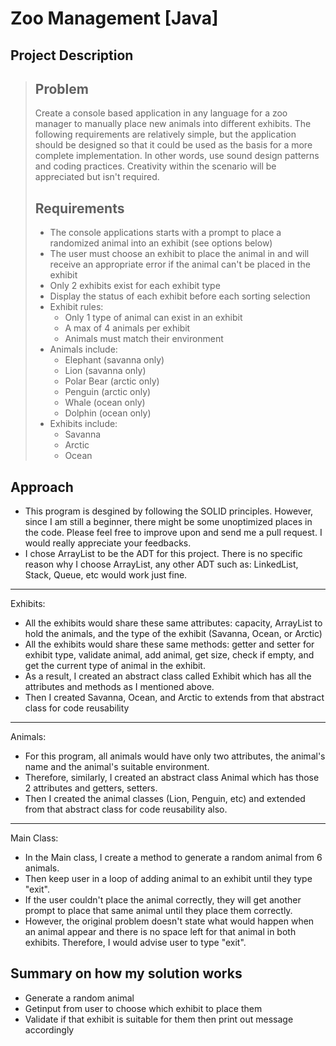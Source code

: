 # Zoo Management [Java]

## Project Description

>Problem
>----------
>Create a console based application in any language for a zoo manager to manually place new animals into different exhibits. The following requirements are relatively simple, but the application should be designed so that it could be used as the basis for a more complete implementation. In other words, use sound design patterns and coding practices. Creativity within the scenario will be appreciated but isn't required.
>
>Requirements
>----------
>- The console applications starts with a prompt to place a randomized animal into an exhibit (see options below)
>- The user must choose an exhibit to place the animal in and will receive an appropriate error if the animal can't be placed in the exhibit
>- Only 2 exhibits exist for each exhibit type
>- Display the status of each exhibit before each sorting selection
>- Exhibit rules:
>   - Only 1 type of animal can exist in an exhibit
>   - A max of 4 animals per exhibit
>   - Animals must match their environment
>- Animals include:
>   - Elephant (savanna only)
>   - Lion (savanna only)
>   - Polar Bear (arctic only)
>   - Penguin (arctic only)
>   - Whale (ocean only)
>   - Dolphin (ocean only)
>- Exhibits include:
>   - Savanna
>   - Arctic
>   - Ocean

## Approach
- This program is desgined by following the SOLID principles. However, since I am still a beginner, there might be some unoptimized places in the code. Please feel free to improve upon and send me a pull request. I would really appreciate your feedbacks.
- I chose ArrayList to be the ADT for this project. There is no specific reason why I choose ArrayList, any other ADT such as: LinkedList, Stack, Queue, etc would work just fine.

-----------
Exhibits:
- All the exhibits would share these same attributes: capacity, ArrayList to hold the animals, and the type of the exhibit (Savanna, Ocean, or Arctic)
- All the exhibits would share these same methods: getter and setter for exhibit type, validate animal, add animal, get size, check if empty, and get the current type of animal in the exhibit.
- As a result, I created an abstract class called Exhibit which has all the attributes and methods as I mentioned above.
- Then I created Savanna, Ocean, and Arctic to extends from that abstract class for code reusability
-----------
Animals:
- For this program, all animals would have only two attributes, the animal's name and the animal's suitable environment.
- Therefore, similarly, I created an abstract class Animal which has those 2 attributes and getters, setters.
- Then I created the animal classes (Lion, Penguin, etc) and extended from that abstract class for code reusability also.
-----------
Main Class:
- In the Main class, I create a method to generate a random animal from 6 animals.
- Then keep user in a loop of adding animal to an exhibit until they type "exit".
- If the user couldn't place the animal correctly, they will get another prompt to place that same animal until they place them correctly.
- However, the original problem doesn't state what would happen when an animal appear and there is no space left for that animal in both exhibits. Therefore, I would advise user to type "exit". 

## Summary on how my solution works
  - Generate a random animal
  - Getinput from user to choose which exhibit to place them
  - Validate if that exhibit is suitable for them then print out message accordingly
          
